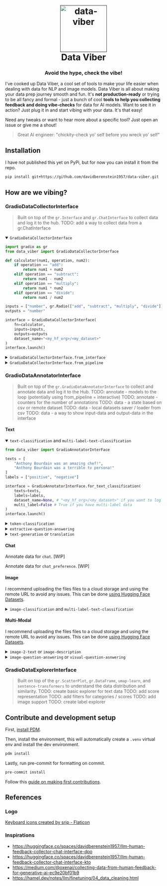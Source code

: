 <h1 align="center">
  <a href=""><img src="https://cdn-icons-png.flaticon.com/512/2091/2091395.png" alt="data-viber" width="150"></a>
  <br>
  Data Viber
  <br>
</h1>

<h3 align="center">Avoid the hype, check the vibe!</h2>

I've cooked up Data Viber, a cool set of tools to make your life easier when dealing with data for NLP and image models. Data Viber is all about making your data prep journey smooth and fun. It's **not production-ready** or trying to be all fancy and formal - just a bunch of cool **tools to help you collecting feedback and doing vibe-checks** for data for AI models. Want to see it in action? Just plug it in and start vibing with your data. It's that easy!

Need any tweaks or want to hear more about a specific tool? Just open an issue or give me a shout!

> Great AI engineer: "chickity-check yo' self before you wreck yo' self"

## Installation

I have not published this yet on PyPi, but for now you can install it from the repo.

```bash
pip install git+https://github.com/davidberenstein1957/data-viber.git
```

## How are we vibing?

### GradioDataCollectorInterface

> Built on top of the `gr.Interface` and `gr.ChatInterface` to collect data and log it to the hub.
> TODO: add a way to collect data from a gr.ChatInterface

<details open>
<summary><code>GradioDataCollectorInterface</code></summary>

```python
import gradio as gr
from data_viber import GradioDataCollectorInterface

def calculator(num1, operation, num2):
    if operation == "add":
        return num1 + num2
    elif operation == "subtract":
        return num1 - num2
    elif operation == "multiply":
        return num1 * num2
    elif operation == "divide":
        return num1 / num2

inputs = ["number", gr.Radio(["add", "subtract", "multiply", "divide"]), "number"]
outputs = "number"

interface = GradioDataCollectorInterface(
    fn=calculator,
    inputs=inputs,
    outputs=outputs
    dataset_name="<my_hf_org>/<my_dataset>"
)
interface.launch()
```

</details>

<details>
<summary><code>GradioDataCollectorInterface.from_interface</code></summary>

```python
interface = gr.Interface(
    fn=calculator,
    inputs=inputs,
    outputs=outputs
)
interface = GradioDataCollectorInterface.from_interface(
   interface=interface,
   dataset_name="<my_hf_org>/<my_dataset>"
)
interface.launch()
```

</details>

<details>
<summary><code>GradioDataCollectorInterface.from_pipeline</code></summary>

```python
from transformers import pipeline
from data_viber import GradioDataCollectorInterface

pipeline = pipeline("text-classification", model="mrm8488/bert-tiny-finetuned-sms-spam-detection")
interface = GradioDataCollectorInterface.from_pipeline(
    pipeline=pipeline,
    dataset_name="<my_hf_org>/<my_dataset>"
)
interface.launch()
```

</details>

### GradioDataAnnotatorInterface

> Built on top of the `gr.GradioDataAnnotatorInterface` to collect and annotate data and log it to the Hub.
> TODO: annotate - models to the loop (potentially using from_pipeline = interactive)
> TODO: annotate - counters for the number of annotations
> TODO: data - a state based on csv or remote dataset
> TODO: data - local datasets saver / loader from csv
> TODO: data - a way to show input-data and output-data in the interface

#### Text

<details open>
<summary><code>text-classification</code> and <code>multi-label-text-classification</code></summary>

```python
from data_viber import GradioAnnotatorInterFace

texts = [
    "Anthony Bourdain was an amazing chef!",
    "Anthony Bourdain was a terrible tv persona!"
]
labels = ["positive", "negative"]

interface = GradioAnnotatorInterFace.for_text_classification(
    texts=texts,
    labels=labels,
    dataset_name=None, # "<my_hf_org>/<my_dataset>" if you want to log to the hub
    multi_label=False # True if you have multi-label data
)
interface.launch()
```

</details>

<details>
<summary><code>token-classification</code></summary>

```python
from data_viber import GradioAnnotatorInterFace

texts = ["Anthony Bourdain was an amazing chef in New York."]
labels = ["NAME", "LOC"]

interface = GradioAnnotatorInterFace.for_token_classification(
    texts=texts,
    labels=labels,
    dataset_name=None # "<my_hf_org>/<my_dataset>" if you want to log to the hub
)
interface.launch()
```

</details>

<details>
<summary><code>extractive-question-answering</code></summary>

```python
from data_viber import GradioAnnotatorInterFace

questions = ["Where was Anthony Bourdain located?"]
contexts = ["Anthony Bourdain was an amazing chef in New York."]

interface = GradioAnnotatorInterFace.for_question_answering(
    questions=questions,
    contexts=contexts,
    dataset_name=None # "<my_hf_org>/<my_dataset>" if you want to log to the hub
)
interface.launch()
```

</details>

<details>
<summary><code>text-generation</code> or <code>translation</code></summary>

```python
from data_viber import GradioAnnotatorInterFace

source = ["Tell me something about Anthony Bourdain."]
target = ["Anthony Michael Bourdain was an American celebrity chef, author, and travel documentarian."]

interface = GradioAnnotatorInterFace.for_text_generation(
    source=source,
    target=target, # optional to show initial target
    dataset_name=None # "<my_hf_org>/<my_dataset>" if you want to log to the hub
)

```
</details>

#### Chat

Annotate data for `chat`. [WIP]

Annotate data for `chat_preference`. [WIP]

#### Image

I recommend uploading the files files to a cloud storage and using the remote URL to avoid any issues. This can be done [using Hugging Face Datasets](https://huggingface.co/docs/datasets/en/image_load#local-files).

<details>
<summary><code>image-classification</code> and <code>multi-label-text-classification</code></summary>

```python
from data_viber import GradioAnnotatorInterFace

images = [
    "https://upload.wikimedia.org/wikipedia/commons/thumb/a/a5/Anthony_Bourdain_Peabody_2014b.jpg/440px-Anthony_Bourdain_Peabody_2014b.jpg",
    "https://upload.wikimedia.org/wikipedia/commons/8/85/David_Chang_David_Shankbone_2010.jpg"
]
labels = ["anthony-bourdain", "not-anthony-bourdain"]

interface = GradioAnnotatorInterFace.for_image_classification(
    images=images,
    labels=labels,
    dataset_name=None # "<my_hf_org>/<my_dataset>" if you want to log to the hub
)
```

</details>

#### Multi-Modal

I recommend uploading the files files to a cloud storage and using the remote URL to avoid any issues. This can be done [using Hugging Face Datasets](https://huggingface.co/docs/datasets/en/image_load#local-files).

<details>
<summary><code>image-2-text</code> or <code>image-description</code></summary>

```python
from data_viber import GradioAnnotatorInterFace

images = [
    "https://upload.wikimedia.org/wikipedia/commons/thumb/a/a5/Anthony_Bourdain_Peabody_2014b.jpg/440px-Anthony_Bourdain_Peabody_2014b.jpg",
    "https://upload.wikimedia.org/wikipedia/commons/8/85/David_Chang_David_Shankbone_2010.jpg"
]
description = ["Anthony Bourdain laughing", "David Chang wearing a suit"]

interface = GradioAnnotatorInterFace.for_image_description(
    images=images,
    descriptions=descriptions, # optional to show initial descriptions
    dataset_name=None # "<my_hf_org>/<my_dataset>" if you want to log to the hub
)
interface.launch()
```

</details>

<details>
<summary><code>image-question-answering</code> or <code>visual-question-asnwering</code></summary>

```python
from data_viber import GradioAnnotatorInterFace

images = [
    "https://upload.wikimedia.org/wikipedia/commons/thumb/a/a5/Anthony_Bourdain_Peabody_2014b.jpg/440px-Anthony_Bourdain_Peabody_2014b.jpg",
    "https://upload.wikimedia.org/wikipedia/commons/8/85/David_Chang_David_Shankbone_2010.jpg"
]
questions = ["!ho is this?", "What is he wearing?"]
answers = ["Anthony Bourdain", "a suit"]

interface = GradioAnnotatorInterFace.for_image_question_answering(
    images=images,
    questions=questions, # optional to show initial questions
    answers=answers, # optional to show initial answers
    dataset_name=None # "<my_hf_org>/<my_dataset>" if you want to log to the hub
)
interface.launch()
```

</details>

### GradioDataExplorerInterface

> Built on top of the `gr.ScatterPlot`, `gr.DataFrame`, `umap-learn`, and `sentence-transformers` to understand the data distribution and similarity.
> TODO: create basic explorer for text data
> TODO: add score representation
> TODO: add filters for categories / scores
> TODO: add image support
> TODO: create label explorer

## Contribute and development setup

First, [install PDM](https://pdm-project.org/latest/#installation).

Then, install the environment, this will automatically create a `.venv` virtual env and install the dev environment.

```bash
pdm install
```

Lastly, run pre-commit for formatting on commit.

```bash
pre-commit install
```

Follow this [guide on making first contributions](https://github.com/firstcontributions/first-contributions?tab=readme-ov-file#first-contributions).

## References

### Logo

<a href="https://www.flaticon.com/free-icons/keyboard" title="keyboard icons">Keyboard icons created by srip - Flaticon</a>

### Inspirations

- https://huggingface.co/spaces/davidberenstein1957/llm-human-feedback-collector-chat-interface-dpo
- https://huggingface.co/spaces/davidberenstein1957/llm-human-feedback-collector-chat-interface-kto
- https://medium.com/@oxenai/collecting-data-from-human-feedback-for-generative-ai-ec9e20bf01b9
- https://hamel.dev/notes/llm/finetuning/04_data_cleaning.html
